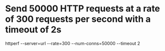 # Send 50000 HTTP requests at a rate of 300 requests per second with a timeout of 2s
httperf --server=url --rate=300 --num-conns=50000 --timeout 2